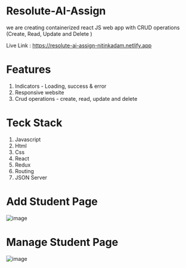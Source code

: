 # Resolute-AI-Assign
we are creating containerized react JS web app with CRUD operations (Create, Read, Update and Delete ) 

Live Link : https://resolute-ai-assign-nitinkadam.netlify.app 

# Features
<ol>
<li>Indicators - Loading, success & error</li>
<li>Responsive website</li>
<li>Crud operations - create, read, update and delete</li>
</ol>

# Teck Stack

<ol>
  <li>Javascript</li>
   <li>Html</li>
   <li>Css</li>
   <li>React</li>
   <li>Redux</li>
   <li>Routing</li>
<li>JSON Server</li>
  </ol>
  
# Add Student Page
![image](https://user-images.githubusercontent.com/99539536/192098754-f28f1668-9540-4fc9-96b9-1a3c59d16232.png)

# Manage Student Page
![image](https://user-images.githubusercontent.com/99539536/192098790-ec70e2c7-9149-4f24-9f5d-2df20ad2b9ad.png)
